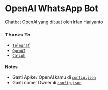 # OpenAI WhatsApp Bot

Chatbot OpenAI yang dibuat oleh Irfan Hariyanto

### Thanks To

- [`Telegraf`](https://github.com/adiwajshing)
- [`OpenAI`](https://openai.com)
- [`Caliph`](https://github.com/caliphdev)

#### Notes

- Ganti Apikey OpenAI kamu di [`config.json`](config.json)
- Ganti nomer Owner di [`config.json`](config.json)
